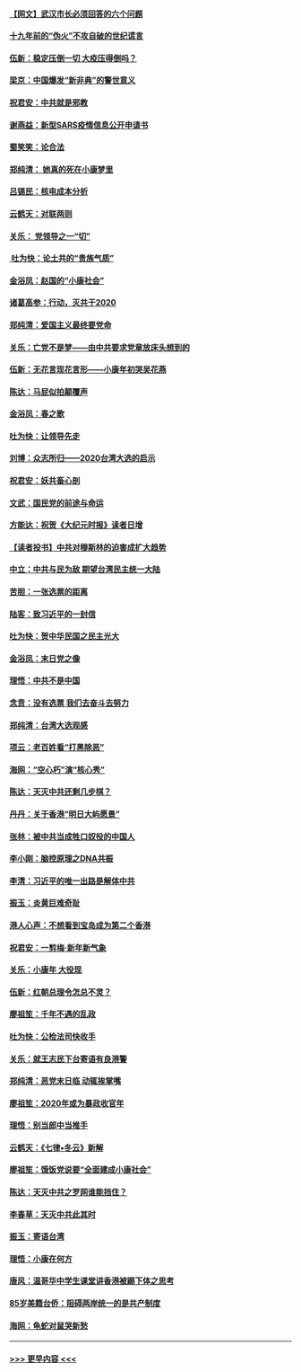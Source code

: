 #### [【网文】武汉市长必须回答的六个问题](../pages/nsc993/n11813848.md?t=01231044) 
#### [十九年前的“伪火”不攻自破的世纪谎言](../pages/nsc993/n11813238.md?t=01231044) 
#### [伍新：稳定压倒一切 大疫压得倒吗？](../pages/nsc993/n11812634.md?t=01231044) 
#### [梁京：中国爆发“新非典”的警世意义](../pages/nsc993/n11812554.md?t=01231044) 
#### [祝君安：中共就是邪教](../pages/nsc993/n11812431.md?t=01231044) 
#### [谢燕益：新型SARS疫情信息公开申请书](../pages/nsc993/n11808840.md?t=01231044) 
#### [蜀笑笑：论合法](../pages/nsc993/n11808064.md?t=01231044) 
#### [郑纯清： 她真的死在小康梦里](../pages/nsc993/n11806623.md?t=01231044) 
#### [吕锡民：核电成本分析](../pages/nsc993/n11806284.md?t=01231044) 
#### [云鹤天：对联两则](../pages/nsc993/n11805957.md?t=01231044) 
#### [关乐： 党领导之一“切”](../pages/nsc993/n11804505.md?t=01231044) 
#### [ 吐为快：论土共的“贵族气质”](../pages/nsc993/n11804490.md?t=01231044) 
#### [金浴凤：赵国的“小康社会”](../pages/nsc993/n11804452.md?t=01231044) 
#### [诸葛高参：行动，灭共于2020](../pages/nsc993/n11804120.md?t=01231044) 
#### [郑纯清：爱国主义最终要党命](../pages/nsc993/n11802197.md?t=01231044) 
#### [关乐：亡党不是梦——由中共要求党章放床头想到的](../pages/nsc993/n11802156.md?t=01231044) 
#### [伍新：无花言现花言形——小康年初哭吴花燕](../pages/nsc993/n11800044.md?t=01231044) 
#### [陈达：马屁似拍颠覆声](../pages/nsc993/n11800010.md?t=01231044) 
#### [金浴凤：春之歌](../pages/nsc993/n11797687.md?t=01231044) 
#### [吐为快：让领导先走](../pages/nsc993/n11797512.md?t=01231044) 
#### [刘博：众志所归——2020台湾大选的启示](../pages/nsc993/n11796878.md?t=01231044) 
#### [祝君安：妖共畜心剖](../pages/nsc993/n11794273.md?t=01231044) 
#### [文武：国民党的前途与命运](../pages/nsc993/n11794198.md?t=01231044) 
#### [方能达：祝贺《大纪元时报》读者日增](../pages/nsc993/n11793807.md?t=01231044) 
#### [【读者投书】中共对穆斯林的迫害成扩大趋势](../pages/nsc993/n11791371.md?t=01231044) 
#### [中立：中共与民为敌 期望台湾民主统一大陆](../pages/nsc993/n11790392.md?t=01231044) 
#### [苦胆：一张选票的距离](../pages/nsc993/n11788914.md?t=01231044) 
#### [陆客：致习近平的一封信](../pages/nsc993/n11788867.md?t=01231044) 
#### [吐为快：贺中华民国之民主光大](../pages/nsc993/n11788618.md?t=01231044) 
#### [金浴凤：末日党之像](../pages/nsc993/n11787475.md?t=01231044) 
#### [理悟：中共不是中国](../pages/nsc993/n11787463.md?t=01231044) 
#### [念贲：没有选票  我们去奋斗去努力](../pages/nsc993/n11787398.md?t=01231044) 
#### [郑纯清：台湾大选观感](../pages/nsc993/n11786210.md?t=01231044) 
#### [项云：老百姓看“打黑除恶”](../pages/nsc993/n11785398.md?t=01231044) 
#### [海网：“空心朽”演“核心秀”](../pages/nsc993/n11783874.md?t=01231044) 
#### [陈达：天灭中共还剩几步棋？](../pages/nsc993/n11783719.md?t=01231044) 
#### [丹丹：关于香港“明日大屿愿景”](../pages/nsc993/n11783273.md?t=01231044) 
#### [张林：被中共当成牲口奴役的中国人](../pages/nsc993/n11782397.md?t=01231044) 
#### [李小刚：脑控原理之DNA共振](../pages/nsc993/n11780962.md?t=01231044) 
#### [李清：习近平的唯一出路是解体中共](../pages/nsc993/n11780866.md?t=01231044) 
#### [振玉：炎黄巨难奇耻](../pages/nsc993/n11779632.md?t=01231044) 
#### [港人心声：不想看到宝岛成为第二个香港](../pages/nsc993/n11778817.md?t=01231044) 
#### [祝君安：一剪梅‧新年新气象](../pages/nsc993/n11776340.md?t=01231044) 
#### [关乐：小康年 大役现](../pages/nsc993/n11774213.md?t=01231044) 
#### [伍新：红朝总理令怎总不灵？](../pages/nsc993/n11770813.md?t=01231044) 
#### [廖祖笙：千年不遇的乱政](../pages/nsc993/n11770373.md?t=01231044) 
#### [吐为快：公检法司快收手](../pages/nsc993/n11770359.md?t=01231044) 
#### [关乐：就王志民下台寄语有良港警](../pages/nsc993/n11769903.md?t=01231044) 
#### [郑纯清：恶党末日临 动辄挨掌嘴](../pages/nsc993/n11769356.md?t=01231044) 
#### [廖祖笙：2020年或为暴政收官年](../pages/nsc993/n11768216.md?t=01231044) 
#### [理悟：别当郎中当推手](../pages/nsc993/n11768243.md?t=01231044) 
#### [云鹤天：《七律▪冬云》新解](../pages/nsc993/n11768204.md?t=01231044) 
#### [廖祖笙：饿饭党说要“全面建成小康社会”](../pages/nsc993/n11767482.md?t=01231044) 
#### [陈达：天灭中共之罗网谁能挡住？](../pages/nsc993/n11767465.md?t=01231044) 
#### [李春草：天灭中共此其时](../pages/nsc993/n11767452.md?t=01231044) 
#### [振玉：寄语台湾](../pages/nsc993/n11767432.md?t=01231044) 
#### [理悟：小康在何方](../pages/nsc993/n11767394.md?t=01231044) 
#### [唐风：温哥华中学生课堂讲香港被踢下体之思考](../pages/nsc993/n11766848.md?t=01231044) 
#### [85岁美籍台侨：阻碍两岸统一的是共产制度](../pages/nsc993/n11765043.md?t=01231044) 
#### [海网：龟蛇对鼠哭新愁](../pages/nsc993/n11764895.md?t=01231044) 

----
#### [ >>> 更早内容 <<< ](../indexes/nsc993-earlier.md)
